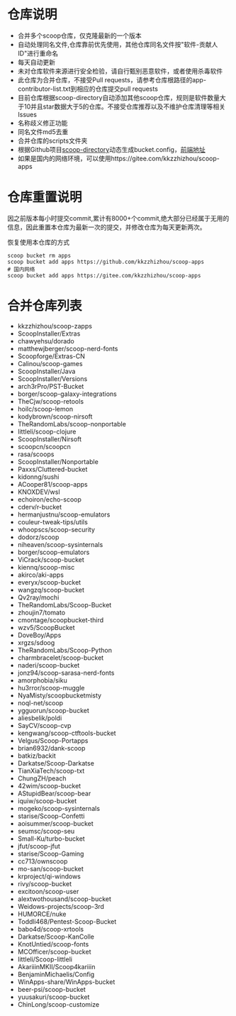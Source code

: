 # 仓库说明

- 合并多个scoop仓库，仅克隆最新的一个版本
- 自动处理同名文件,仓库靠前优先使用，其他仓库同名文件按"软件-贡献人ID"进行重命名
- 每天自动更新
- 未对仓库软件来源进行安全检验，请自行甄别恶意软件，或者使用杀毒软件
- 此仓库为合并仓库，不接受Pull requests，请参考仓库根路径的app-contributor-list.txt到相应的仓库提交pull requests
- 目前仓库根据scoop-directory自动添加其他scoop仓库，规则是软件数量大于10并且star数据大于5的仓库。不接受仓库推荐以及不维护仓库清理等相关Issues
- 名称歧义修正功能
- 同名文件md5去重
- 合并仓库的scripts文件夹
- 根据Github项目[scoop-directory](https://github.com/rasa/scoop-directory)动态生成bucket.config，[前端地址](https://rasa.github.io/scoop-directory/)
- 如果是国内的网络环境，可以使用https://gitee.com/kkzzhizhou/scoop-apps

# 仓库重置说明

因之前版本每小时提交commit,累计有8000+个commit,绝大部分已经属于无用的信息，因此重置本仓库为最新一次的提交，并修改仓库为每天更新两次。

恢复使用本仓库的方式

```
scoop bucket rm apps
scoop bucket add apps https://github.com/kkzzhizhou/scoop-apps
# 国内网络
scoop bucket add apps https://gitee.com/kkzzhizhou/scoop-apps
```

# 合并仓库列表

- kkzzhizhou/scoop-zapps
- ScoopInstaller/Extras
- chawyehsu/dorado
- matthewjberger/scoop-nerd-fonts
- Scoopforge/Extras-CN
- Calinou/scoop-games
- ScoopInstaller/Java
- ScoopInstaller/Versions
- arch3rPro/PST-Bucket
- borger/scoop-galaxy-integrations
- TheCjw/scoop-retools
- hoilc/scoop-lemon
- kodybrown/scoop-nirsoft
- TheRandomLabs/scoop-nonportable
- littleli/scoop-clojure
- ScoopInstaller/Nirsoft
- scoopcn/scoopcn
- rasa/scoops
- ScoopInstaller/Nonportable
- Paxxs/Cluttered-bucket
- kidonng/sushi
- ACooper81/scoop-apps
- KNOXDEV/wsl
- echoiron/echo-scoop
- cderv/r-bucket
- hermanjustnu/scoop-emulators
- couleur-tweak-tips/utils
- whoopscs/scoop-security
- dodorz/scoop
- niheaven/scoop-sysinternals
- borger/scoop-emulators
- ViCrack/scoop-bucket
- kiennq/scoop-misc
- akirco/aki-apps
- everyx/scoop-bucket
- wangzq/scoop-bucket
- Qv2ray/mochi
- TheRandomLabs/Scoop-Bucket
- zhoujin7/tomato
- cmontage/scoopbucket-third
- wzv5/ScoopBucket
- DoveBoy/Apps
- xrgzs/sdoog
- TheRandomLabs/Scoop-Python
- charmbracelet/scoop-bucket
- naderi/scoop-bucket
- jonz94/scoop-sarasa-nerd-fonts
- amorphobia/siku
- hu3rror/scoop-muggle
- NyaMisty/scoopbucketmisty
- noql-net/scoop
- ygguorun/scoop-bucket
- aliesbelik/poldi
- SayCV/scoop-cvp
- kengwang/scoop-ctftools-bucket
- Velgus/Scoop-Portapps
- brian6932/dank-scoop
- batkiz/backit
- Darkatse/Scoop-Darkatse
- TianXiaTech/scoop-txt
- ChungZH/peach
- 42wim/scoop-bucket
- AStupidBear/scoop-bear
- iquiw/scoop-bucket
- mogeko/scoop-sysinternals
- starise/Scoop-Confetti
- aoisummer/scoop-bucket
- seumsc/scoop-seu
- Small-Ku/turbo-bucket
- jfut/scoop-jfut
- starise/Scoop-Gaming
- cc713/ownscoop
- mo-san/scoop-bucket
- krproject/qi-windows
- rivy/scoop-bucket
- excitoon/scoop-user
- alextwothousand/scoop-bucket
- Weidows-projects/scoop-3rd
- HUMORCE/nuke
- Toddli468/Pentest-Scoop-Bucket
- babo4d/scoop-xrtools
- Darkatse/Scoop-KanColle
- KnotUntied/scoop-fonts
- MCOfficer/scoop-bucket
- littleli/Scoop-littleli
- AkariiinMKII/Scoop4kariiin
- BenjaminMichaelis/Config
- WinApps-share/WinApps-bucket
- beer-psi/scoop-bucket
- yuusakuri/scoop-bucket
- ChinLong/scoop-customize
